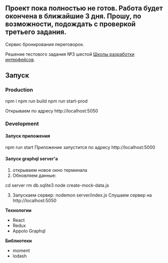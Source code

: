 ## Проект пока полностью не готов. Работа будет окончена в ближайшие 3 дня. Прошу, по возможности, подождать с проверкой третьего задания. ##

Cервис бронирования переговорок.

Решение тестового задания №3 шестой [Школы разработки интерфейсов](https://academy.yandex.ru/events/frontend/shri_msk-2018).

## Запуск

### Production

npm i
npm run build
npm run start-prod

Открываем по адресу http://localhost:5050

### Development

#### Запуск приложения
npm run start
Приложение запустится по адресу http://localhost:5000

#### Запуск graphql server'а
1. открываем новое окно терминала
2. Обновляем данные:

cd server
rm db.sqlite3
node create-mock-data.js

3. Запускаем сервер:
nodemon server/index.js
Слушаем сервер на http://localhost:5050

**Технологии**
* React
* Redux
* Appolo Graphql

**Библиотеки**
* moment
* lodash
